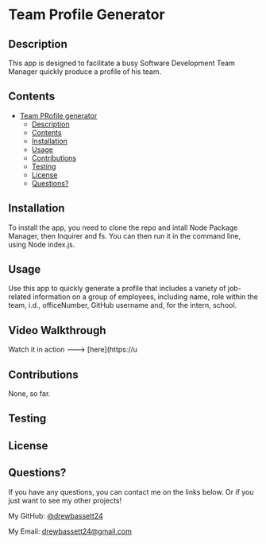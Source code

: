 # Team Profile Generator## DescriptionThis app is designed to facilitate a busy Software Development Team Manager quickly produce a profile of his team.## Contents- [Team PRofile generator](#team-profile-generator)  - [Description](#description)  - [Contents](#contents)  - [Installation](#installation)  - [Usage](#usage)  - [Contributions](#contributions)  - [Testing](#testing)  - [License](#license)  - [Questions?](#questions)## InstallationTo install the app, you need to clone the repo and intall Node Package Manager, then Inquirer and fs. You can then run it in the command line, using Node index.js.## UsageUse this app to quickly generate a profile that includes a variety of job-related information on a group of employees, including  name, role within the team, i.d., officeNumber, GitHub username and, for the intern, school.## Video WalkthroughWatch it in action ---> [here](https://u## ContributionsNone, so far.## Testing## License## Questions?If you have any questions, you can contact me on the links below. Or if you just want to see my other projects!My GitHub: [@drewbassett24](https://github.com/drewbassett24)My Email: drewbassett24@gmail.com
